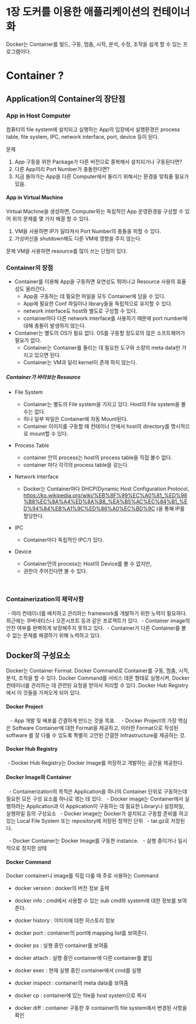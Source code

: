 1장 도커를 이용한 애플리케이션의 컨테이너화
===========================================


Docker는 Container를 빌드, 구동, 멈춤, 시작, 분석, 수정, 조작을 쉽게 할 수 있는 프로그램이다.


# Container ?


## Application의 Container의 장단점


### App in Host Computer

컴퓨터의 file system에 설치되고 실행하는 App의 입장에서 실행환경은
process table, file system, IPC, network interface, port, device 등이 된다.


문제
1. App 구동을 위한 Package가 다른 버전으로 중복해서 설치되거나 구동된다면?
2. 다른 App끼리 Port Number가 충돌한다면?
3. 지금 돌아가는 App을 다른 Computer에서 돌리기 위해서는 환경을 맞춰줄 필요가 있음.


#### App in Virtual Machine


Virtual Machine을 생성하면, Computer와는 독립적인 App 운영환경을 구성할 수 있어
위의 문제를 몇 가지 해결 할 수 있다.

1. VM을 사용하면 IP가 달라져서 Port Number의 충돌을 피할 수 있다.
2. 가상머신을 shutdown해도 다른 VM에 영향을 주지 않는다.

문제
VM을 사용하면 resource를 많이 쓰는 단점이 있다.





### Container의 장점
- Container를 이용해 App을 구동하면 유연성도 뛰어나고 Resource 사용의 효율성도 올라간다.
  - App을 구동하는 데 필요한 파일을 모두 Container에 담을 수 있다.
  - App에 필요한 Conf 파일이나 library들을 독립적으로 유지할 수 있다.
  - network interface도 host와 별도로 구성할 수 있다.
  - container마다 다른 network interface를 사용하기 때문에 port number에 대해 충돌이 발생하지 않는다.
- Container는 별도의 OS가 필요 없다. OS를 구동할 정도로의 많은 소프트웨어가 필요가 없다.
  - Container는 Container를 돌리는 데 필요한 도구와 소량의 meta data만 가지고 있으면 된다.
  - Container는 VM과 달리 kernel이 존재 하지 않는다.


##### Container가 바라보는 Resource
  - File System
    - Container는 별도의 File system을 가지고 있다. Host의 File system을 볼 수는 없다.
    - 허나 일부 파일은 Container에 자동 Mount된다.
    - Container 이미지를 구동할 때 컨테이너 안에서 host의 directory를 명시적으로 mount할 수 있다.
    
  - Process Table
    - container 안의 process는 host의 process table을 직접 볼수 없다.
    - container 마다 각각의 process table을 갖는다.
  
  - Network Interface
    - Docker는 Container마다 DHCP(Dynamic Host Configuration Protocol, https://ko.wikipedia.org/wiki/%EB%8F%99%EC%A0%81_%ED%98%B8%EC%8A%A4%ED%8A%B8_%EA%B5%AC%EC%84%B1_%ED%94%84%EB%A1%9C%ED%86%A0%EC%BD%9C )을 통해 IP를 할당한다.
    
  - IPC
    - Container마다 독립적인 IPC가 있다.
    
  - Device
    - Container안의 process는 Host의 Device를 볼 수 없지만,
    - 권한이 주어진다면 볼 수 있다.
    
    
    
### Containerization의 제약사항

  - 여러 컨테이너를 배치하고 관리하는 framework를 개발하기 위한 노력이 필요하다. 최근에는 쿠버네티스나 오픈시프트 등과 같은 프로젝트가 있다.
  - Container image의 안전 여부를 완벽하게 보장해주지 못하고 있다.
  - Container가 다른 Container를 볼 수 없는 문제를 해결하기 위해 노력하고 있다.
  
  





## Docker의 구성요소

Docker는 Container Format. 
Docker Command로 Container를 구동, 멈춤, 시작, 분석, 조작을 할 수 있다.
Docker Command를 서비스 데몬 형태로 실행시켜, Docker 컨테이너를 관리하는 데 관련된 요청을 받아서 처리할 수 있다.
Docker Hub Registry에서 이 것들을 가져오게 되어 있다.


#### Docker Project

    - App 개발 및 배포를 간결하게 만드는 것을 목표.
    - Docker Project의 가장 핵심은 Software Container에 대한 Format을 제공하고, 이러한 Format으로 작성된 software 를 잘 다룰 수 있도록 특별히 고안된 간결한 Infrastructure를 제공하는 것.
    
    
#### Docker Hub Registry

  - Docker Hub Registry는 Docker Image를 저장하고 개발하는 공간을 제공한다.



#### Docker Image와 Container

   - Containerization의 목적은 Application을 하나의 Container 단위로 구동하는데 필요한 모든 구성 요소를 하나로 엮는 데 있다.
   - Docker image는 Container에서 실행하려는 Application과 이 Application이 구동하는 데 필요한 Library나 설정파일, 실행하일 등의 구성요소
   - Docker image는 Docker가 설치되고 구동할 준비를 하고 있는 Local File System 또는 repository에 저장된 정적인 단위
   - tar.gz로 저장된다. 
   
   - Docker Container는 Docker Image를 구동한 instance. 
   - 실행 중이거나 일시적으로 정지한 상태
   
#### Docker Command

  Docker container나 image를 직접 다룰 때 주로 사용하는 Command
 
 - docker version :  docker의 버전 정보 출력
 - docker info : cmd에서 사용할 수 있는 sub cmd와 system에 대한 정보를 보여준다.
 - docker history : 이미지에 대한 히스토리 정보
 - docker port : container의  port에 mapping list를 보여준다.
 
 
 - docker ps : 실행 중인 container를 보여줌
 - docker attach : 실행 중인 container에 다른 container를 붙임
 - docker exec : 현재 실행 중인 container에서 cmd를 실행
 - docker inspect : container의 meta data를 보여줌
 - docker cp : container에 있는 file을 host system으로 복사
 - docker diff : container 구동한 후 container의 file system에서 변경된 사항을 확인
 
 
 



